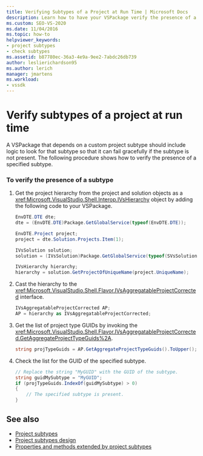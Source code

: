 ```yaml
---
title: Verifying Subtypes of a Project at Run Time | Microsoft Docs
description: Learn how to have your VSPackage verify the presence of a specified custom project subtype that it depends on.
ms.custom: SEO-VS-2020
ms.date: 11/04/2016
ms.topic: how-to
helpviewer_keywords:
- project subtypes
- check subtypes
ms.assetid: b87780ec-36a3-4e9a-9ee2-7abdc26db739
author: leslierichardson95
ms.author: lerich
manager: jmartens
ms.workload:
- vssdk
---
```

# Verify subtypes of a project at run time
A VSPackage that depends on a custom project subtype should include logic to look for that subtype so that it can fail gracefully if the subtype is not present. The following procedure shows how to verify the presence of a specified subtype.

### To verify the presence of a subtype

1. Get the project hierarchy from the project and solution objects as a <xref:Microsoft.VisualStudio.Shell.Interop.IVsHierarchy> object by adding the following code to your VSPackage.

    ```csharp
    EnvDTE.DTE dte;
    dte = (EnvDTE.DTE)Package.GetGlobalService(typeof(EnvDTE.DTE));

    EnvDTE.Project project;
    project = dte.Solution.Projects.Item(1);

    IVsSolution solution;
    solution = (IVsSolution)Package.GetGlobalService(typeof(SVsSolution));

    IVsHierarchy hierarchy;
    hierarchy = solution.GetProjectOfUniqueName(project.UniqueName);

    ```

2. Cast the hierarchy to the <xref:Microsoft.VisualStudio.Shell.Flavor.IVsAggregatableProjectCorrected> interface.

    ```csharp
    IVsAggregatableProjectCorrected AP;
    AP = hierarchy as IVsAggregatableProjectCorrected;

    ```

3. Get the list of project type GUIDs by invoking the <xref:Microsoft.VisualStudio.Shell.Flavor.IVsAggregatableProjectCorrected.GetAggregateProjectTypeGuids%2A>.

    ```csharp
    string projTypeGuids = AP.GetAggregateProjectTypeGuids().ToUpper();

    ```

4. Check the list for the GUID of the specified subtype.

    ```csharp
    // Replace the string "MyGUID" with the GUID of the subtype.
    string guidMySubtype = "MyGUID";
    if (projTypeGuids.IndexOf(guidMySubtype) > 0)
    {
        // The specified subtype is present.
    }
    ```

## See also
- [Project subtypes](../extensibility/internals/project-subtypes.md)
- [Project subtypes design](../extensibility/internals/project-subtypes-design.md)
- [Properties and methods extended by project subtypes](../extensibility/internals/properties-and-methods-extended-by-project-subtypes.md)
